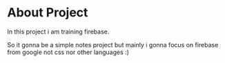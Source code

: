 # About Project

In this project i am training firebase. 


So it gonna be a simple notes project but mainly i gonna focus on firebase from google not css nor other languages :)